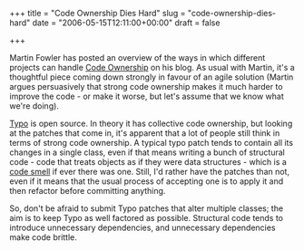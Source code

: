 +++
title = "Code Ownership Dies Hard"
slug = "code-ownership-dies-hard"
date = "2006-05-15T12:11:00+00:00"
draft = false

+++

Martin Fowler has posted an overview of the ways in which different projects can handle [Code Ownership](http://www.martinfowler.com/bliki/CodeOwnership.html) on his blog. As usual with Martin, it's a thoughtful piece coming down strongly in favour of an agile solution (Martin argues persuasively that strong code ownership makes it much harder to improve the code - or make it worse, but let's assume that we know what we're doing).

[Typo](http://www.typosphere.org/trac) is open source. In theory it has collective code ownership, but looking at the patches that come in, it's apparent that a lot of people still think in terms of strong code ownership. A typical typo patch tends to contain all its changes in a single class, even if that means writing a bunch of structural code - code that treats objects as if they were data structures - which is a [code smell](http://www.martinfowler.com/bliki/CodeSmell.html) if ever there was one. Still, I'd rather have the patches than not, even if it means that the usual process of accepting one is to apply it and then refactor before committing anything.

So, don't be afraid to submit Typo patches that alter multiple classes; the aim is to keep Typo as well factored as possible. Structural code tends to introduce unnecessary dependencies, and unnecessary dependencies make code brittle.
